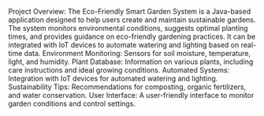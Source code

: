 Project Overview:
The Eco-Friendly Smart Garden System is a Java-based application designed to help users create and maintain sustainable gardens. 
The system monitors environmental conditions, suggests optimal planting times, and provides guidance on eco-friendly gardening practices.
It can be integrated with IoT devices to automate watering and lighting based on real-time data.
Environment Monitoring: Sensors for soil moisture, temperature, light, and humidity.
Plant Database: Information on various plants, including care instructions and ideal growing conditions.
Automated Systems: Integration with IoT devices for automated watering and lighting.
Sustainability Tips: Recommendations for composting, organic fertilizers, and water conservation.
User Interface: A user-friendly interface to monitor garden conditions and control settings.
